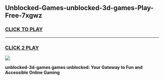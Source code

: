 
## Unblocked-Games-unblocked-3d-games-Play-Free-7xgwz
<h3>
<a href="https://premium76.site?title=unblocked-3d-games&ref=17A">CLICK TO PLAY</a></h3>
<hr>

<h3>
<a href="https://premium76.site?title=unblocked-3d-games&ref=17A">CLICK 2 PLAY</a>
  
</h3>

<a href="https://premium76.site?title=unblocked-3d-games&ref=17A"><img src="https://clearcache.store/games.png"></a>


**unblocked-3d-games games unblocked: Your Gateway to Fun and Accessible Online Gaming**
